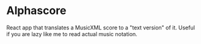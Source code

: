 # Alphascore

React app that translates a MusicXML score to a "text version" of it. 
Useful if you are lazy like me to read actual music notation.

